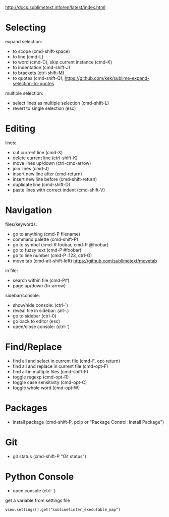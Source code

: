 http://docs.sublimetext.info/en/latest/index.html


# Selecting

expand selection:

* to scope (cmd-shift-space)
* to line (cmd-L)
* to word (cmd-D), skip current instance (cmd-K)
* to indentation (cmd-shift-J)
* to brackets (ctrl-shift-M)
* to quotes (cmd-shift-Q), https://github.com/kek/sublime-expand-selection-to-quotes

multiple selection:

* select lines as multiple selection (cmd-shift-L)
* revert to single selection (esc)


# Editing

lines:

* cut current line (cmd-X)
* delete current line (ctrl-shift-K)
* move lines up/down (ctrl-cmd-arrow)
* join lines (cmd-J)
* insert new line after (cmd-return)
* insert new line before (cmd-shift-return)
* duplicate line (cmd-shift-D)
* paste lines with correct indent (cmd-shift-V)


# Navigation

files/keywords:

* go to anything (cmd-P filename)
* command palette (cmd-shift-P)
* go to symbol (cmd-R foobar, cmd-P @foobar)
* go to fuzzy text (cmd-P #foobar)
* go to line number (cmd-P :123, ctrl-G)
* move tab (cmd-alt-shift-left) https://github.com/sublimetext/movetab

in file:

* search within file (cmd-P#)
* page up/down (fn-arrow)

sidebar/console:

* show/hide console: (ctrl-`)
* reveal file in sidebar: (alt-.)
* go to sidebar (ctrl-0)
* go back to editor (esc)
* open/close console: (ctrl-`)


# Find/Replace

* find all and select in current file (cmd-F, opt-return)
* find all and replace in current file (cmd-opt-F)
* find all in multiple files (cmd-shift-F)
* toggle regexp (cmd-opt-R)
* toggle case sensitivity (cmd-opt-C)
* toggle whole word (cmd-opt-W)


# Packages

* install package (cmd-shift-P, pcip or "Package Control: Install Package")


# Git

* git status (cmd-shift-P "Git status")


# Python Console

* open console (ctrl-`)

get a variable from settings file

    view.settings().get("sublimelinter_executable_map")


